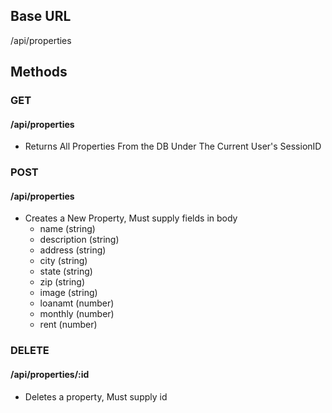 ## Base URL

/api/properties

## Methods

### GET
#### /api/properties
* Returns All Properties From the DB Under The Current User's SessionID
### POST
#### /api/properties
* Creates a New Property, Must supply fields in body
  * name (string)
  * description (string)
  * address (string)
  * city (string)
  * state (string)
  * zip (string)
  * image (string)
  * loanamt (number)
  * monthly (number)
  * rent (number)
### DELETE
#### /api/properties/:id
* Deletes a property, Must supply id